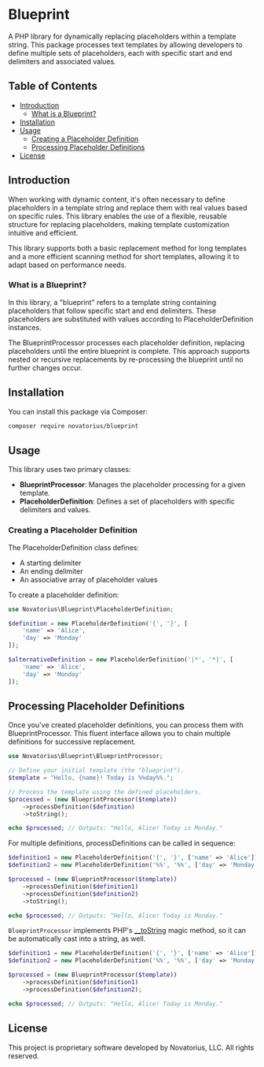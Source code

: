 # Blueprint

A PHP library for dynamically replacing placeholders within a template string. This package processes text templates by
allowing developers to define multiple sets of placeholders, each with specific start and end delimiters and associated
values.

## Table of Contents

- [Introduction](#introduction)
    - [What is a Blueprint?](#what-is-a-blueprint)
- [Installation](#installation)
- [Usage](#usage)
    - [Creating a Placeholder Definition](#creating-a-placeholder-definition)
    - [Processing Placeholder Definitions](#processing-placeholder-definitions)
- [License](#license)

## Introduction

When working with dynamic content, it's often necessary to define placeholders in a template string and replace them
with real values based on specific rules. This library enables the use of a flexible, reusable structure for replacing
placeholders, making template customization intuitive and efficient.

This library supports both a basic replacement method for long templates and a more efficient scanning method for short
templates, allowing it to adapt based on performance needs.

### What is a Blueprint?

In this library, a "blueprint" refers to a template string containing placeholders that follow specific start and end
delimiters. These placeholders are substituted with values according to PlaceholderDefinition instances.

The BlueprintProcessor processes each placeholder definition, replacing placeholders until the entire blueprint is
complete. This approach supports nested or recursive replacements by re-processing the blueprint until no further
changes occur.

## Installation

You can install this package via Composer:

```bash
composer require novatorius/blueprint
```

## Usage

This library uses two primary classes:

* **BlueprintProcessor**: Manages the placeholder processing for a given template.
* **PlaceholderDefinition**: Defines a set of placeholders with specific delimiters and values.

### Creating a Placeholder Definition

The PlaceholderDefinition class defines:

* A starting delimiter
* An ending delimiter
* An associative array of placeholder values

To create a placeholder definition:

```php
use Novatorius\Blueprint\PlaceholderDefinition;

$definition = new PlaceholderDefinition('{', '}', [
    'name' => 'Alice',
    'day' => 'Monday'
]);

$alternativeDefinition = new PlaceholderDefinition('|*', '*|', [
    'name' => 'Alice',
    'day' => 'Monday'
]);
```

## Processing Placeholder Definitions

Once you've created placeholder definitions, you can process them with BlueprintProcessor. This fluent interface allows
you to chain multiple definitions for successive replacement.

```php
use Novatorius\Blueprint\BlueprintProcessor;

// Define your initial template (the "blueprint").
$template = "Hello, {name}! Today is %%day%%.";

// Process the template using the defined placeholders.
$processed = (new BlueprintProcessor($template))
    ->processDefinition($definition)
    ->toString();

echo $processed; // Outputs: "Hello, Alice! Today is Monday."
```

For multiple definitions, processDefinitions can be called in sequence:

```php
$definition1 = new PlaceholderDefinition('{', '}', ['name' => 'Alice']);
$definition2 = new PlaceholderDefinition('%%', '%%', ['day' => 'Monday']);

$processed = (new BlueprintProcessor($template))
    ->processDefinition($definition1)
    ->processDefinition($definition2)
    ->toString();

echo $processed; // Outputs: "Hello, Alice! Today is Monday."
```

`BlueprintProcessor` implements PHP's [__toString](https://www.php.net/manual/en/stringable.tostring.php) magic method,
so it can be automatically cast into a string, as well.

```php
$definition1 = new PlaceholderDefinition('{', '}', ['name' => 'Alice']);
$definition2 = new PlaceholderDefinition('%%', '%%', ['day' => 'Monday']);

$processed = (new BlueprintProcessor($template))
    ->processDefinition($definition1)
    ->processDefinition($definition2);

echo $processed; // Outputs: "Hello, Alice! Today is Monday."
```

## License

This project is proprietary software developed by Novatorius, LLC. All rights reserved.